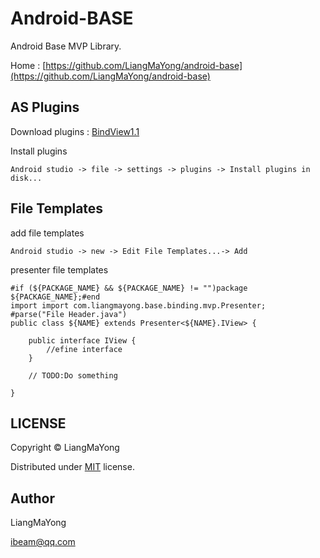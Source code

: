 ﻿# Android-BASE
Android Base MVP Library.

Home : [https://github.com/LiangMaYong/android-base](https://github.com/LiangMaYong/android-base)

## AS Plugins

Download plugins : [BindView1.1](https://raw.githubusercontent.com/LiangMaYong/android-base/master/expand/as-plugins/1.1/BindView-Plugin-1.1.zip)

Install plugins
```
Android studio -> file -> settings -> plugins -> Install plugins in disk...
```
## File Templates
add file templates
```
Android studio -> new -> Edit File Templates...-> Add
```
presenter file templates
```
#if (${PACKAGE_NAME} && ${PACKAGE_NAME} != "")package ${PACKAGE_NAME};#end
import import com.liangmayong.base.binding.mvp.Presenter;
#parse("File Header.java")
public class ${NAME} extends Presenter<${NAME}.IView> {

    public interface IView {
        //efine interface
    }

    // TODO:Do something

}
```
## LICENSE
Copyright © LiangMaYong

Distributed under [MIT](https://github.com/LiangMaYong/android-base/blob/master/LICENSE) license.

## Author
LiangMaYong

ibeam@qq.com
